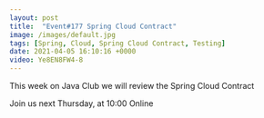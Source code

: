 ```yaml
---
layout: post
title:  "Event#177 Spring Cloud Contract"
image: /images/default.jpg
tags: [Spring, Cloud, Spring Cloud Contract, Testing]
date: 2021-04-05 16:10:16 +0000
video: Ye8EN8FW4-8
---
```


This week on Java Club we will review the Spring Cloud Contract

Join us next Thursday, at 10:00 Online
